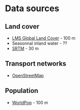 # Data sources

## Land cover

* [LMS Global Land Cover](https://lcviewer.vito.be/) - 100 m
* Seasonnal inland water - ??
* [SRTM](https://lpdaac.usgs.gov/products/srtmgl1v003/) - 30 m

## Transport networks

* [OpenStreetMap](http://download.geofabrik.de/)

## Population

* [WorldPop](https://www.worldpop.org/project/categories?id=3) - 100 m